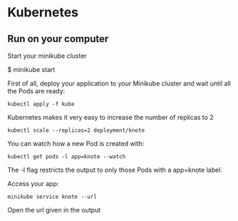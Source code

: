 # Kubernetes

## Run on your computer

Start your minikube cluster

$ minikube start

First of all, deploy your application to your Minikube cluster and wait until all the Pods are ready:

`kubectl apply -f kube`

Kubernetes makes it very easy to increase the number of replicas to 2

`kubectl scale --replicas=2 deployment/knote`

You can watch how a new Pod is created with:

`kubectl get pods -l app=knote --watch`

The -l flag restricts the output to only those Pods with a app=knote label.

Access your app:

`minikube service knote --url`

Open the url given in the output